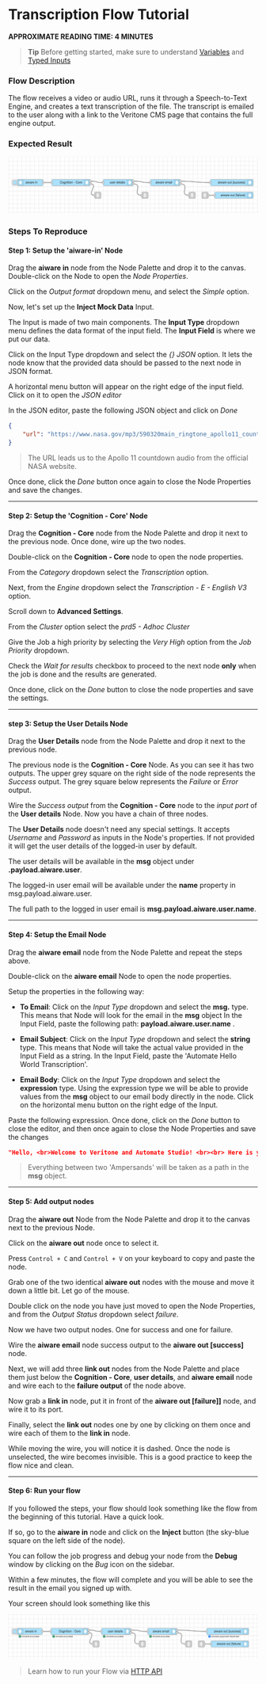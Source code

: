 # Transcription Flow Tutorial

**APPROXIMATE READING TIME: 4 MINUTES**

>**Tip** Before getting started, make sure to understand [Variables](/automate-studio/application/README?id=variables) and [Typed Inputs](/automate-studio/working-with-nodes/README?id=typed-inputs)

### Flow Description

The flow receives a video or audio URL, runs it through a Speech-to-Text Engine, and creates a text transcription of the file. The transcript is emailed to the user along with a link to the Veritone CMS page that contains the full engine output.

### Expected Result

![transcription](transcription.png)

### Steps To Reproduce

#### Step 1: Setup the 'aiware-in' Node

Drag the **aiware in** node from the Node Palette and drop it to the canvas. Double-click on the Node to open the *Node Properties*. 

Click on the *Output format* dropdown menu, and select the *Simple* option.

Now, let's set up the **Inject Mock Data** Input. 

The Input is made of two main components. The **Input Type** dropdown menu defines the data format of the input field. The **Input Field** is where we put our data.

Click on the Input Type dropdown and select the *{} JSON* option. It lets the node know that the provided data should be passed to the next node in JSON format.

A horizontal menu button will appear on the right edge of the input field. Click on it to open the *JSON editor*

In the JSON editor, paste the following JSON object and click on *Done*

```json
{
    "url": "https://www.nasa.gov/mp3/590320main_ringtone_apollo11_countdown.mp3"
}
```

>The URL leads us to the Apollo 11 countdown audio from the official NASA website.

Once done, click the *Done* button once again to close the Node Properties and save the changes.


<hr/>


#### Step 2: Setup the 'Cognition - Core' Node


Drag the **Cognition - Core** node from the Node Palette and drop it next to the previous node. Once done, wire up the two nodes.

Double-click on the **Cognition - Core** node to open the node properties. 

From the *Category* dropdown select the *Transcription* option.

Next, from the *Engine* dropdown select the *Transcription - E - English V3* option.

Scroll down to **Advanced Settings**. 

From the *Cluster* option select the *prd5 - Adhoc Cluster* 

Give the Job a high priority by selecting the *Very High* option from the *Job Priority* dropdown.

Check the *Wait for results* checkbox to proceed to the next node **only** when the job is done and the results are generated. 

Once done, click on the *Done* button to close the node properties and save the settings.

<hr/>

#### step 3: Setup the User Details Node

Drag the **User Details** node from the Node Palette and drop it next to the previous node.

The previous node is the **Cognition - Core** Node. As you can see it has two outputs. The upper grey square on the right side of the node represents the *Success* output. The grey square below represents the *Failure* or *Error* output. 

Wire the *Success output* from the **Cognition - Core** node to the *input port* of the **User details** Node. Now you have a chain of three nodes.

The **User Details** node doesn't need any special settings. It accepts *Username* and *Password* as inputs in the Node's properties. If not provided it will get the user details of the logged-in user by default.

The user details will be available in the **msg** object under **.payload.aiware.user**.

The logged-in user email will be available under the **name** property in msg.payload.aiware.user.

The full path to the logged in user email is **msg.payload.aiware.user.name**.

<hr/>

#### Step 4: Setup the Email Node

Drag the **aiware email** node from the Node Palette and repeat the steps above.

Double-click on the **aiware email** Node to open the node properties.

Setup the properties in the following way:

- **To Email**: Click on the *Input Type* dropdown and select the **msg.** type. This means that Node will look for the email in the **msg** object
In the Input Field, paste the following path: **payload.aiware.user.name** . 

- **Email Subject**: Click on the *Input Type* dropdown and select the **string** type. This means that Node will take the actual value provided in the Input Field as a string. In the Input Field, paste the 'Automate Hello World Transcription'.


- **Email Body**: Click on the *Input Type* dropdown and select the **expression** type. Using the expression type we will be able to provide values from the **msg** object to our email body directly in the node. Click on the horizontal menu button on the right edge of the Input.

Paste the following expression. Once done, click on the *Done* button to close the editor, and then once again to close the Node Properties and save the changes

```json
"Hello, <br>Welcome to Veritone and Automate Studio! <br><br> Here is your transcribed file: https://cms.veritone.com/#/media-details/" & payload.aiware.tdoId & "<br><br> Transcription Engine Output: "& payload.aiware.engineResultSimple 
```
>Everything between two 'Ampersands' will be taken as a path in the **msg** object. 

<hr/>

#### Step 5: Add output nodes

Drag the **aiware out** Node from the Node Palette and drop it to the canvas next to the previous Node. 

Click on the **aiware out** node once to select it. 

Press `Control + C` and `Control + V` on your keyboard to copy and paste the node.

Grab one of the two identical **aiware out** nodes with the mouse and move it down a little bit. Let go of the mouse.

Double click on the node you have just moved to open the Node Properties, and from the  *Output Status* dropdown select *failure*.

Now we have two output nodes. One for success and one for failure.

Wire the **aiware email** node success output to the **aiware out \[success\]** node.

Next, we will add three **link out** nodes from the Node Palette and place them just below the **Cognition - Core**, **user details**, and **aiware email** node and wire each to the **failure output** of the node above.

Now grab a **link in** node, put it in front of the **aiware out \[failure\]]** node, and wire it to its port.

Finally, select the **link out** nodes one by one by clicking on them once and wire each of them to the **link in** node.

While moving the wire, you will notice it is dashed. Once the node is unselected, the wire becomes invisible. This is a good practice to keep the flow nice and clean.

<hr/>

#### Step 6: Run your flow

If you followed the steps, your flow should look something like the flow from the beginning of this tutorial. Have a quick look.

If so, go to the **aiware in** node and click on the **Inject** button (the sky-blue square on the left side of the node).

You can follow the job progress and debug your node from the **Debug** window by clicking on the *Bug* icon on the sidebar.

Within a few minutes, the flow will complete and you will be able to see the result in the email you signed up with.

Your screen should look something like this 

![transcription-success](transcription-success.png)

>Learn how to run your Flow via [HTTP API](/automate-studio/working-with-flows/README?id=run-via-http)